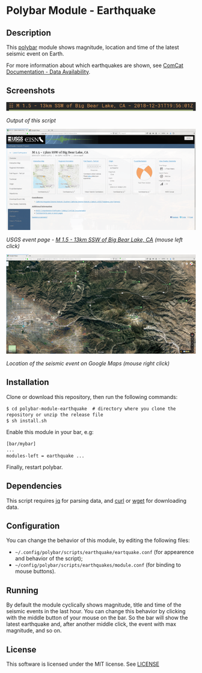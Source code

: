 # Polybar Module - Earthquake

## Description
This [polybar](https://github.com/jaagr/polybar)  module shows magnitude, location and time of the latest seismic event on Earth.

For more information about which earthquakes are shown, see  [ComCat Documentation - Data Availability](https://earthquake.usgs.gov/data/comcat/data-availability.php).

## Screenshots

<img alt="Screenshot of polybar module: earthquake" src="screenshots/polybar-module-earthquake.png" width="643">

*Output of this script*

<img alt="USGS event page for earthquake with id ci38412120" src="screenshots/usgs-ci38412120-event-page.png" width="643">

*USGS event page - [M 1.5 - 13km SSW of Big Bear Lake, CA](https://earthquake.usgs.gov/earthquakes/eventpage/ci38412120/executive) (mouse left click)*

<img alt="Location of the event on Google Maps" src="screenshots/usgs-ci38412120-google-map.png" width="643">

*Location of the seismic event on Google Maps (mouse right click)*

## Installation
Clone or download this repository, then run the following commands:
```
$ cd polybar-module-earthquake  # directory where you clone the repository or unzip the release file
$ sh install.sh
```
Enable this module in your bar, e.g:
```
[bar/mybar]
...
modules-left = earthquake ...
```

Finally, restart polybar.

## Dependencies
This script requires [jq](https://stedolan.github.com/jq/) for parsing data, and [curl](https://curl.haxx.se/) or [wget](https://www.gnu.org/s/wget/) for downloading data.

## Configuration
You can change the behavior of this module, by editing the following files:
- `~/.config/polybar/scripts/earthquake/eartquake.conf` (for appearence and behavior of the script);
- `~/config/polybar/scripts/earthquakes/module.conf` (for binding to mouse buttons).

## Running
By default the module cyclically shows magnitude, title and time of the seismic events in the last hour. You can change this behavior by clicking with the middle button of your mouse on the bar. So the bar will show the latest earthquake and, after another middle click, the event with max magnitude, and so on.

## License
This software is licensed under the MIT license. See [LICENSE](LICENSE.md)
